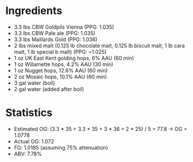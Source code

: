 # Ingredients
* 3.3 lbs CBW Goldpils Vienna (PPG: 1.035)
* 3.3 lbs CBW Pale ale (PPG: 1.035)
* 3.3 lbs Maillards Gold (PPG: 1.036)
* 2 lbs mixed malt (0.125 lb chocolate malt, 0.125 lb biscuit malt, 1 lb cara malt, 1 lb special b malt) (PPG: ~1.025)
* 1 oz UK East Kent golding hops, 6% AAU (60 min)
* 1 oz Willamette hops, 4.2% AAU (30 min)
* 1 oz Nugget hops, 12.6% AAU (60 min)
* 2 oz Mosaic hops, 10.1% AAU (60 min)
* 3 gal water (boil)
* 2 gal water (added after boil)

# Statistics
* Estimated OG: (3.3 * 35 + 3.3 * 35 + 3 * 36 + 2 * 25) / 5 = 77.8 -> OG = 1.0778
* Actual OG: 1.072
* FG: 1.0185 (assuming 75% attenuation)
* ABV: 7.78%
